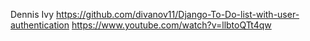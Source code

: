 Dennis Ivy 
https://github.com/divanov11/Django-To-Do-list-with-user-authentication
https://www.youtube.com/watch?v=llbtoQTt4qw
